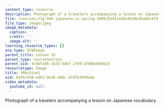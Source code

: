 ```yaml
---
content_type: resource
description: Photograph of a travelers accompanying a lesson on Japanese vocabulary.
file: /courses/21g-504-japanese-iv-spring-2009/8291c438e4b39e36ab0cbfdfb3999a6e_tMachine1.jpg
file_type: image/jpeg
image_metadata:
  caption: ''
  credit: ''
  image-alt: ''
learning_resource_types: []
ocw_type: OCWImage
parent_title: Lesson 19
parent_type: CourseSection
parent_uid: 4c4bfa40-1b33-5dbf-1f49-d700b4b86b25
resourcetype: Image
title: tMachine1
uid: 8291c438-e4b3-9e36-ab0c-bfdfb3999a6e
video_metadata:
  youtube_id: null
---
```

Photograph of a travelers accompanying a lesson on Japanese vocabulary.